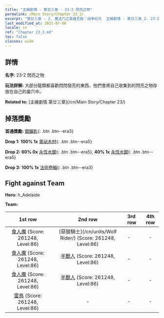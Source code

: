 ```yaml
---
title: "主線劇情 - 第廿三章 - 23-2 閃亮之物"
permalink: /Main Story/Chapter 23_2/
excerpt: "第廿三章 - 2. 魔法门之英雄无敌：战争纪元  主線劇情 - 第廿三章_2. 23-2 閃亮之物"
last_modified_at: 2021-07-06
locale: cn
ref: "Chapter 23_2.md"
toc: false
classes: wide
---
```


## 詳情

 **名字:** 23-2 閃亮之物

 **玩法詳解:** 大部分龍類都喜歡閃閃發亮的東西，他們會將自己收集到的閃亮之物存放在自己的巢穴中。

 **Related to:** [主線劇情 第廿三章](/cn/Main Story/Chapter 23/)

## 掉落獎勵

 **首通獎勵:** [銀鑰匙](/cn/Items/con_693/){: .btn .btn--era3}

 **Drop 1:** **100% 1x** [奧祕木材](/cn/Items/mat_76/){: .btn .btn--era5}

 **Drop 2:** **60% 0x** [永恆水銀](/cn/Items/mat_70/){: .btn .btn--era5}, **40% 1x** [永恆水銀](/cn/Items/mat_70/){: .btn .btn--era5}

 **Drop 3:** **100% 1x** [法術卷軸](/cn/Items/con_694/){: .btn .btn--era3}


## Fight against Team
 **Hero:** h_Adelaide

 **Team:**


  | 1st row | 2nd row | 3rd row | 4th row |
  |:----:|:----:|:----|:----:|
  | [食人魔](/cn/units/Ogre/) (Score: 261248, Level:86)  | [惡狼騎士](/cn/units/Wolf Rider/) (Score: 261248, Level:86)  | - | - |
  | [食人魔](/cn/units/Ogre/) (Score: 261248, Level:86)  | [半獸人](/cn/units/Orc/) (Score: 261248, Level:86)  | - | - |
  | [食人魔](/cn/units/Ogre/) (Score: 261248, Level:86)  | [半獸人](/cn/units/Orc/) (Score: 261248, Level:86)  | - | - |
  | [雷鳥](/cn/units/Roc/) (Score: 261248, Level:86)  | - | - | - |


